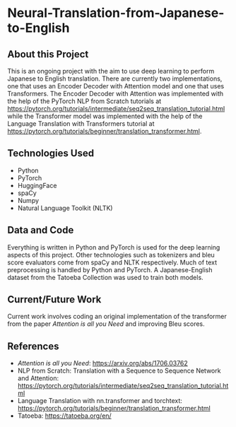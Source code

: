 # Neural-Translation-from-Japanese-to-English
## About this Project
This is an ongoing project with the aim to use deep learning to perform Japanese to English translation. There are currently two implementations, one that uses an Encoder Decoder with Attention model and one that uses Transformers. The Encoder Decoder with Attention was implemented with the help of the PyTorch NLP from Scratch tutorials at https://pytorch.org/tutorials/intermediate/seq2seq_translation_tutorial.html while the Transformer model was implemented with the help of the Language Translation with Transformers tutorial at https://pytorch.org/tutorials/beginner/translation_transformer.html.  
## Technologies Used
- Python
- PyTorch
- HuggingFace
- spaCy
- Numpy
- Natural Language Toolkit (NLTK)
## Data and Code
Everything is written in Python and PyTorch is used for the deep learning aspects of this project. Other technologies such as tokenizers and bleu score evaluators come from spaCy and NLTK respectively. Much of text preprocessing is handled by Python and PyTorch. A Japanese-English dataset from the Tatoeba Collection was used to train both models.
## Current/Future Work
Current work involves coding an original implementation of the transformer from the paper *Attention is all you Need* and improving Bleu scores.
## References
- *Attention is all you Need*: https://arxiv.org/abs/1706.03762
- NLP from Scratch: Translation with a Sequence to Sequence Network and Attention: https://pytorch.org/tutorials/intermediate/seq2seq_translation_tutorial.html
- Language Translation with nn.transformer and torchtext: https://pytorch.org/tutorials/beginner/translation_transformer.html
- Tatoeba: https://tatoeba.org/en/
